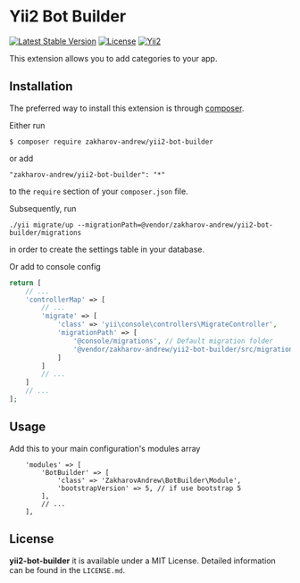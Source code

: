 # Yii2 Bot Builder

[![Latest Stable Version](https://poser.pugx.org/zakharov-andrew/yii2-bot-builder/v/stable)](https://packagist.org/packages/zakharov-andrew/yii2-bot-builder)
[![License](https://poser.pugx.org/zakharov-andrew/yii2-bot-builder/license)](https://packagist.org/packages/zakharov-andrew/yii2-bot-builder)
[![Yii2](https://img.shields.io/badge/Powered_by-Yii_Framework-green.svg?style=flat)](http://www.yiiframework.com/)

This extension allows you to add categories to your app.

## Installation

The preferred way to install this extension is through [composer](http://getcomposer.org/download/).

Either run

```
$ composer require zakharov-andrew/yii2-bot-builder
```
or add

```
"zakharov-andrew/yii2-bot-builder": "*"
```

to the ```require``` section of your ```composer.json``` file.

Subsequently, run

```
./yii migrate/up --migrationPath=@vendor/zakharov-andrew/yii2-bot-builder/migrations
```

in order to create the settings table in your database.

Or add to console config

```php
return [
    // ...
    'controllerMap' => [
        // ...
        'migrate' => [
            'class' => 'yii\console\controllers\MigrateController',
            'migrationPath' => [
                '@console/migrations', // Default migration folder
                '@vendor/zakharov-andrew/yii2-bot-builder/src/migrations'
            ]
        ]
        // ...
    ]
    // ...
];
```

## Usage

Add this to your main configuration's modules array

```
    'modules' => [
        'BotBuilder' => [
            'class' => 'ZakharovAndrew\BotBuilder\Module',
            'bootstrapVersion' => 5, // if use bootstrap 5
        ],
        // ...
    ],
```

## License

**yii2-bot-builder** it is available under a MIT License. Detailed information can be found in the `LICENSE.md`. 

